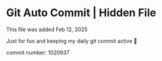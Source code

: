 # Git Auto Commit | Hidden File

This file was added Feb 12, 2025

Just for fun and keeping my daily git commit active 🤪

commit number: 1020937
